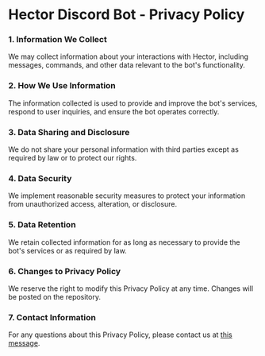 # Hector Discord Bot - Privacy Policy

### 1. Information We Collect

We may collect information about your interactions with Hector, including messages, commands, and other data relevant to the bot's functionality.

### 2. How We Use Information

The information collected is used to provide and improve the bot's services, respond to user inquiries, and ensure the bot operates correctly.

### 3. Data Sharing and Disclosure

We do not share your personal information with third parties except as required by law or to protect our rights.

### 4. Data Security

We implement reasonable security measures to protect your information from unauthorized access, alteration, or disclosure.

### 5. Data Retention

We retain collected information for as long as necessary to provide the bot's services or as required by law.

### 6. Changes to Privacy Policy

We reserve the right to modify this Privacy Policy at any time. Changes will be posted on the repository.

### 7. Contact Information

For any questions about this Privacy Policy, please contact us at [this message](https://discord.com/channels/1295512336353722438/1328448552778727505/1328454960957882543).
